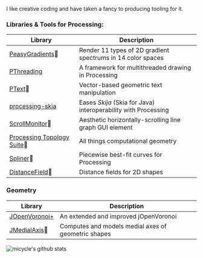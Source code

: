 I like creative coding and have taken a fancy to producing tooling for it.

### Libraries & Tools for Processing:

| Library  | Description |
| ------------- | ------------- |
| [PeasyGradients](https://github.com/micycle1/PeasyGradients)🚧 | Render 11 types of 2D gradient spectrums in 14 color spaces |
| [PThreading](https://github.com/micycle1/PThreading)  | A framework for multithreaded drawing in Processing  |
| [PText](https://github.com/micycle1/PText)🚧  | Vector-based geometric text manipulation |
| [processing-skia](https://github.com/micycle1/processing-skia)  | Eases *Skija* (Skia for Java) interoperability with Processing |
| [ScrollMonitor](https://github.com/micycle1/ScrollMonitor)🚧  | Aesthetic horizontally-scrolling line graph GUI element |
| [Processing Topology Suite](https://github.com/micycle1/PTS)🚧  | All things computational geometry |
| [Spliner](https://github.com/micycle1/Spliner)🚧  | Piecewise best-fit curves for Processing  |
| [DistanceField](https://github.com/micycle1/DistanceField)🚧  | Distance fields for 2D shapes  |



### Geometry

| Library  | Description |
| ------------- | ------------- |
| [JOpenVoronoi+](https://github.com/micycle1/jOpenVoronoi) | An extended and improved jOpenVoronoi |
| [JMedialAxis](https://github.com/micycle1/JMedialAxis)🚧  | Computes and models medial axes of geometric shapes|


![micycle's github stats](https://github-readme-stats.vercel.app/api?username=micycle1&show_icons=true)
